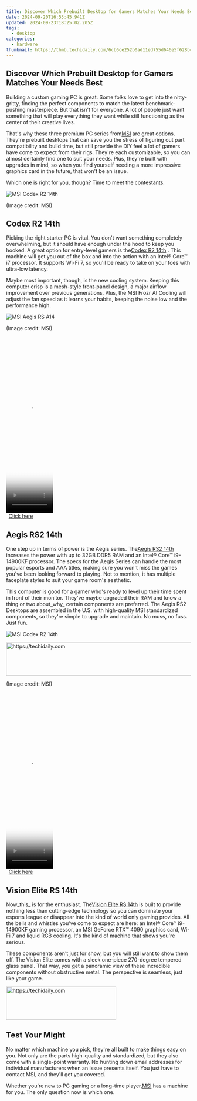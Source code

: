 ```yaml
---
title: Discover Which Prebuilt Desktop for Gamers Matches Your Needs Best
date: 2024-09-20T16:53:45.941Z
updated: 2024-09-23T18:25:02.205Z
tags:
  - desktop
categories:
  - hardware
thumbnail: https://thmb.techidaily.com/6cb6ce252b0ad11ed755d646e5f628bce768541280a5d0954fc83219a7cf15b8.jpg
---
```


## Discover Which Prebuilt Desktop for Gamers Matches Your Needs Best

Building a custom gaming PC is great. Some folks love to get into the nitty-gritty, finding the perfect components to match the latest benchmark-pushing masterpiece. But that isn't for everyone. A lot of people just want something that will play everything they want while still functioning as the center of their creative lives.

 That's why these three premium PC series from[MSI](https://us.msi.com/) are great options. They're prebuilt desktops that can save you the stress of figuring out part compatibility and build time, but still provide the DIY feel a lot of gamers have come to expect from their rigs. They're each customizable, so you can almost certainly find one to suit your needs. Plus, they're built with upgrades in mind, so when you find yourself needing a more impressive graphics card in the future, that won't be an issue.

Which one is right for you, though? Time to meet the contestants.

![MSI Codex R2 14th](https://cdn.mos.cms.futurecdn.net/XrFgjDYaKSuDrFXPKaQqc6-320-80.jpg)

(Image credit: MSI)

## Codex R2 14th

 Picking the right starter PC is vital. You don't want something completely overwhelming, but it should have enough under the hood to keep you hooked. A great option for entry-level gamers is the[Codex R2 14th](https://msi.gm/S8CEE8AA) . This machine will get you out of the box and into the action with an Intel® Core™ i7 processor. It supports Wi-Fi 7, so you'll be ready to take on your foes with ultra-low latency.

 Maybe most important, though, is the new cooling system. Keeping this computer crisp is a mesh-style front-panel design, a major airflow improvement over previous generations. Plus, the MSI Frozr AI Cooling will adjust the fan speed as it learns your habits, keeping the noise low and the performance high.

![MSI Aegis RS A14](https://cdn.mos.cms.futurecdn.net/XYWwL3MywSFA8Dkx7deTV6-320-80.jpg)

(Image credit: MSI)

<!-- affiliate ads begin -->
<span id="1977028">
					<video width="128" height="480" style="cursor:pointer"
           poster="//a.impactradius-go.com/display-clicktoplayimage/1977028.png"
           onclick="if(!this.playClicked){this.play();this.setAttribute('controls',true);this.playClicked=true;}">
	   <source src="//a.impactradius-go.com/display-ad/22993-1977028">
	   <img src="//a.impactradius-go.com/display-clicktoplayimage/1977028.png" style="border: none; height: 100%; width: 100%; object-fit: contain">
	</video>
	<div style="width:80px;text-align:center"><a href="javascript:window.open(decodeURIComponent('https%3A%2F%2Fhomestyler.sjv.io%2Fc%2F5597632%2F1977028%2F22993'), '_blank');void(0);">Click here</a></div>
</span>
<img height="0" width="0" src="https://imp.pxf.io/i/5597632/1977028/22993" style="position:absolute;visibility:hidden;" border="0" />
<!-- affiliate ads end -->

## Aegis RS2 14th

 One step up in terms of power is the Aegis series. The[Aegis RS2 14th](https://msi.gm/S6F8BE89) increases the power with up to 32GB DDR5 RAM and an Intel® Core™ i9-14900KF processor. The specs for the Aegis Series can handle the most popular esports and AAA titles, making sure you won't miss the games you've been looking forward to playing. Not to mention, it has multiple faceplate styles to suit your game room's aesthetic.

 This computer is good for a gamer who's ready to level up their time spent in front of their monitor. They've maybe upgraded their RAM and know a thing or two about_why_ certain components are preferred. The Aegis RS2 Desktops are assembled in the U.S. with high-quality MSI standardized components, so they're simple to upgrade and maintain. No muss, no fuss. Just fun.

![MSI Codex R2 14th](https://cdn.mos.cms.futurecdn.net/XrFgjDYaKSuDrFXPKaQqc6-320-80.jpg)

<!-- affiliate ads begin -->
<a href="https://appsumo.8odi.net/c/5597632/2068411/7443" target="_top" id="2068411">
  <img src="//a.impactradius-go.com/display-ad/7443-2068411" border="0" alt="https://techidaily.com" width="728" height="90"/>
</a>
<img height="0" width="0" src="https://appsumo.8odi.net/i/5597632/2068411/7443" style="position:absolute;visibility:hidden;" border="0" />
<!-- affiliate ads end -->

(Image credit: MSI)

<!-- affiliate ads begin -->
<span id="1975503">
					<video width="128" height="480" style="cursor:pointer"
           poster="//a.impactradius-go.com/display-clicktoplayimage/1975503.png"
           onclick="if(!this.playClicked){this.play();this.setAttribute('controls',true);this.playClicked=true;}">
	   <source src="//a.impactradius-go.com/display-ad/22993-1975503">
	   <img src="//a.impactradius-go.com/display-clicktoplayimage/1975503.png" style="border: none; height: 100%; width: 100%; object-fit: contain">
	</video>
	<div style="width:80px;text-align:center"><a href="javascript:window.open(decodeURIComponent('https%3A%2F%2Fhomestyler.sjv.io%2Fc%2F5597632%2F1975503%2F22993'), '_blank');void(0);">Click here</a></div>
</span>
<img height="0" width="0" src="https://imp.pxf.io/i/5597632/1975503/22993" style="position:absolute;visibility:hidden;" border="0" />
<!-- affiliate ads end -->

## Vision Elite RS 14th

 Now_this_ is for the enthusiast. The[Vision Elite RS 14th](https://msi.gm/SDD9BF90) is built to provide nothing less than cutting-edge technology so you can dominate your esports league or disappear into the kind of world only gaming provides. All the bells and whistles you've come to expect are here: an Intel® Core™ i9-14900KF gaming processor, an MSI GeForce RTX™ 4090 graphics card, Wi-Fi 7 and liquid RGB cooling. It's the kind of machine that shows you're serious.

 These components aren't just for show, but you will still want to show them off. The Vision Elite comes with a sleek one-piece 270-degree tempered glass panel. That way, you get a panoramic view of these incredible components without obstructive metal. The perspective is seamless, just like your game.

<!-- affiliate ads begin -->
<a href="https://aligracehair.sjv.io/c/5597632/1915865/19272" target="_top" id="1915865">
  <img src="//a.impactradius-go.com/display-ad/19272-1915865" border="0" alt="https://techidaily.com" width="300" height="90"/>
</a>
<img height="0" width="0" src="https://aligracehair.sjv.io/i/5597632/1915865/19272" style="position:absolute;visibility:hidden;" border="0" />
<!-- affiliate ads end -->

## Test Your Might

 No matter which machine you pick, they're all built to make things easy on you. Not only are the parts high-quality and standardized, but they also come with a single-point warranty. No hunting down email addresses for individual manufacturers when an issue presents itself. You just have to contact MSI, and they'll get you covered.

 Whether you're new to PC gaming or a long-time player,[MSI](https://us.msi.com/) has a machine for you. The only question now is which one.

<ins class="adsbygoogle"
     style="display:block"
     data-ad-format="autorelaxed"
     data-ad-client="ca-pub-7571918770474297"
     data-ad-slot="1223367746"></ins>

<ins class="adsbygoogle"
     style="display:block"
     data-ad-client="ca-pub-7571918770474297"
     data-ad-slot="8358498916"
     data-ad-format="auto"
     data-full-width-responsive="true"></ins>



